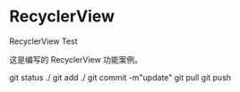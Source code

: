 # RecyclerView
RecyclerView Test

这是编写的 RecyclerView 功能案例。

git status ./
git add ./
git commit -m"update"
git pull
git push
